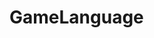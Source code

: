 # GameLanguage

<!-- make a code editor page, make a console with div -->
<!-- make a canvas that renders game -->
<!-- make so terminal icon closes when it opens and it -->
<!-- will have multiple windows -->